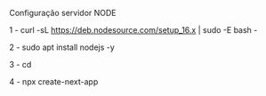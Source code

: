 Configuração servidor NODE

1 - curl -sL https://deb.nodesource.com/setup_16.x | sudo -E bash -

2 - sudo apt install nodejs -y

3 - cd <pasta-repositorio-giT>

4 - npx create-next-app
